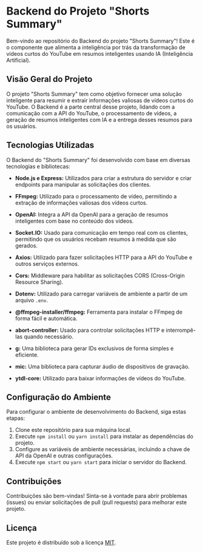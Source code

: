 # Backend do Projeto "Shorts Summary"

Bem-vindo ao repositório do Backend do projeto "Shorts Summary"! Este é o componente que alimenta a inteligência por trás da transformação de vídeos curtos do YouTube em resumos inteligentes usando IA (Inteligência Artificial).

## Visão Geral do Projeto

O projeto "Shorts Summary" tem como objetivo fornecer uma solução inteligente para resumir e extrair informações valiosas de vídeos curtos do YouTube. O Backend é a parte central desse projeto, lidando com a comunicação com a API do YouTube, o processamento de vídeos, a geração de resumos inteligentes com IA e a entrega desses resumos para os usuários.

## Tecnologias Utilizadas

O Backend do "Shorts Summary" foi desenvolvido com base em diversas tecnologias e bibliotecas:

- **Node.js e Express:** Utilizados para criar a estrutura do servidor e criar endpoints para manipular as solicitações dos clientes.

- **FFmpeg:** Utilizado para o processamento de vídeo, permitindo a extração de informações valiosas dos vídeos curtos.

- **OpenAI:** Integra a API da OpenAI para a geração de resumos inteligentes com base no conteúdo dos vídeos.

- **Socket.IO:** Usado para comunicação em tempo real com os clientes, permitindo que os usuários recebam resumos à medida que são gerados.

- **Axios:** Utilizado para fazer solicitações HTTP para a API do YouTube e outros serviços externos.

- **Cors:** Middleware para habilitar as solicitações CORS (Cross-Origin Resource Sharing).

- **Dotenv:** Utilizado para carregar variáveis de ambiente a partir de um arquivo `.env`.

- **@ffmpeg-installer/ffmpeg:** Ferramenta para instalar o FFmpeg de forma fácil e automática.

- **abort-controller:** Usado para controlar solicitações HTTP e interrompê-las quando necessário.

- **g:** Uma biblioteca para gerar IDs exclusivos de forma simples e eficiente.

- **mic:** Uma biblioteca para capturar áudio de dispositivos de gravação.

- **ytdl-core:** Utilizado para baixar informações de vídeos do YouTube.

## Configuração do Ambiente

Para configurar o ambiente de desenvolvimento do Backend, siga estas etapas:

1. Clone este repositório para sua máquina local.
2. Execute `npm install` ou `yarn install` para instalar as dependências do projeto.
3. Configure as variáveis de ambiente necessárias, incluindo a chave de API da OpenAI e outras configurações.
4. Execute `npm start` ou `yarn start` para iniciar o servidor do Backend.

## Contribuições

Contribuições são bem-vindas! Sinta-se à vontade para abrir problemas (issues) ou enviar solicitações de pull (pull requests) para melhorar este projeto.

## Licença

Este projeto é distribuído sob a licença [MIT](LICENSE).

